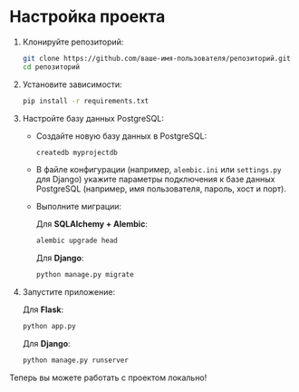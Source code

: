 # Настройка проекта

1. Клонируйте репозиторий:

    ```bash
    git clone https://github.com/ваше-имя-пользователя/репозиторий.git
    cd репозиторий
    ```

2. Установите зависимости:

    ```bash
    pip install -r requirements.txt
    ```

3. Настройте базу данных PostgreSQL:

    - Создайте новую базу данных в PostgreSQL:

      ```bash
      createdb myprojectdb
      ```

    - В файле конфигурации (например, `alembic.ini` или `settings.py` для Django) укажите параметры подключения к базе данных PostgreSQL (например, имя пользователя, пароль, хост и порт).

    - Выполните миграции:

      Для **SQLAlchemy + Alembic**:
      ```bash
      alembic upgrade head
      ```

      Для **Django**:
      ```bash
      python manage.py migrate
      ```

4. Запустите приложение:

    Для **Flask**:
    ```bash
    python app.py
    ```

    Для **Django**:
    ```bash
    python manage.py runserver
    ```

Теперь вы можете работать с проектом локально!

